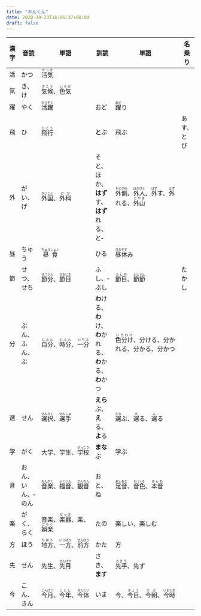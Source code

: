 ```yaml
---
title: "おんくん"
date: 2020-10-23T16:06:37+08:00
draft: false
---
```


漢字|音読|単語|訓読|単語|名乗り|単語
-|-|-|-|-|-|-
活|かつ|<ruby>活気<rp>(</rp><rt>かっき</rt><rp>)</rp></ruby>
気|き、け|<ruby>気候<rp>(</rp><rt>きこう</rt><rp>)</rp></ruby>、<ruby>色気<rp>(</rp><rt>いろけ</rt><rp>)</rp></ruby>
躍|やく|<ruby>活躍<rp>(</rp><rt>かつやく</rt><rp>)</rp></ruby>|おど|<ruby>躍<rp>(</rp><rt>おど</rt><rp>)</rp></ruby>り
飛|ひ|<ruby>飛行<rp>(</rp><rt>ひこう</rt><rp>)</rp></ruby>|**と**ぶ|飛ぶ|あす、とび|<ruby>**飛鳥**<rp>(</rp><rt>あすか</rt><rp>)</rp></ruby>
外|がい、げ|<ruby>外国<rp>(</rp><rt>がいこく</rt><rp>)</rp></ruby>、<ruby>外科<rp>(</rp><rt>げか</rt><rp>)</rp></ruby>|そと、ほか、**はず**す、**はず**れる、と‐|<ruby>外側<rp>(</rp><rt>そとがわ</rt><rp>)</rp></ruby>、<ruby>外人<rp>(</rp><rt>ほかびと</rt><rp>)</rp></ruby>、<ruby>外<rp>(</rp><rt>はず</rt><rp>)</rp></ruby>す、<ruby>外<rp>(</rp><rt>はず</rt><rp>)</rp></ruby>れる、<ruby>外山<rp>(</rp><rt>とやま</rt><rp>)</rp></ruby>
昼|ちゅう|<ruby>昼食<rp>(</rp><rt>ちゅうしょく</rt><rp>)</rp></ruby>|ひる|<ruby>昼休<rp>(</rp><rt>ひるやす</rt><rp>)</rp></ruby>み
節|せつ、せち|<ruby>節分<rp>(</rp><rt>せつぶん</rt><rp>)</rp></ruby>、<ruby>節日<rp>(</rp><rt>せちにち</rt><rp>)</rp></ruby>|ふし、‐ぶし|<ruby>節目<rp>(</rp><rt>ふしめ</rt><rp>)</rp></ruby>、<ruby>節節<rp>(</rp><rt>ふしぶし</rt><rp>)</rp></ruby>|たかし|
分|ぶん、ふん、ぶ|<ruby>自分<rp>(</rp><rt>じぶん</rt><rp>)</rp></ruby>、<ruby>時分<rp>(</rp><rt>じふん</rt><rp>)</rp></ruby>、<ruby>一分<rp>(</rp><rt>いちぶ</rt><rp>)</rp></ruby>|**わ**ける、**わ**け、**わ**かれる、**わ**かる、**わ**かつ|<ruby>色分け<rp>(</rp><rt>いろわけ</rt><rp>)</rp></ruby>、分ける、分かれる、分かる、分かつ
選|せん|<ruby>選択<rp>(</rp><rt>せんたく</rt><rp>)</rp></ruby>、<ruby>選手<rp>(</rp><rt>せんしゅ</rt><rp>)</rp></ruby>|**えら**ぶ、**え**る、**よ**る|<ruby>選<rp>(</rp><rt>えら</rt><rp>)</rp></ruby>ぶ、<ruby>選<rp>(</rp><rt>え</rt><rp>)</rp></ruby>る、<ruby>選<rp>(</rp><rt>よ</rt><rp>)</rp></ruby>る
学|がく|大学、学生、<ruby>学校<rp>(</rp><rt>がっこう</rt><rp>)</rp></ruby>|**まな**ぶ|学ぶ
音|おん、いん、‐のん|<ruby>音楽<rp>(</rp><rt>おんがく</rt><rp>)</rp></ruby>、<ruby>福音<rp>(</rp><rt>ふくいん</rt><rp>)</rp></ruby>、<ruby>観音<rp>(</rp><rt>かんのん</rt><rp>)</rp></ruby>|おと、ね|<ruby>足音<rp>(</rp><rt>あしおと</rt><rp>)</rp></ruby>、<ruby>音色<rp>(</rp><rt>ねいろ</rt><rp>)</rp></ruby>、<ruby>本音<rp>(</rp><rt>ほんね</rt><rp>)</rp></ruby>
楽|がく、らく|音楽、<ruby>楽器<rp>(</rp><rt>がっき</rt><rp>)</rp></ruby>、楽、<ruby>娯楽<rp>(</rp><rt>ごらく</rt><rp>)</rp></ruby>|たの|楽しい、楽しむ
方|ほう|<ruby>地方<rp>(</rp><rt>ちほう</rt><rp>)</rp></ruby>、<ruby>一方<rp>(</rp><rt>いっぽう</rt><rp>)</rp></ruby>、<ruby>前方<rp>(</rp><rt>ぜんぽう</rt><rp>)</rp></ruby>|かた|方
先|せん|先生、<ruby>先月<rp>(</rp><rt>せんげつ</rt><rp>)</rp></ruby>|さき、**ま**ず|<ruby>先手<rp>(</rp><rt>さきて</rt><rp>)</rp></ruby>、先ず
今|こん、きん|<ruby>今月<rp>(</rp><rt>こんげつ</rt><rp>)</rp></ruby>、<ruby>今年<rp>(</rp><rt>ことし</rt><rp>)</rp></ruby>、<ruby>今体<rp>(</rp><rt>きんたい</rt><rp>)</rp></ruby>|いま|今、<ruby>今日<rp>(</rp><rt>きょう</rt><rp>)</rp></ruby>、<ruby>今朝<rp>(</rp><rt>けさ</rt><rp>)</rp></ruby>、<ruby>今時<rp>(</rp><rt>いまどき</rt><rp>)</rp></ruby>
